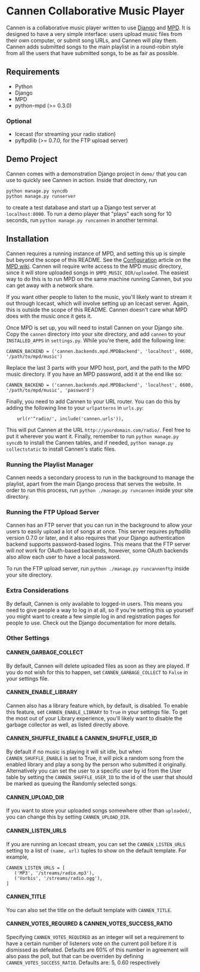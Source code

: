 Cannen Collaborative Music Player
=================================

Cannen is a collaborative music player written to use [Django][] and
[MPD][]. It is designed to have a very simple interface: users upload
music files from their own computer, or submit song URLs, and Cannen
will play them. Cannen adds submitted songs to the main playlist in a
round-robin style from all the users that have submitted songs, to be
as fair as possible.

  [Django]: https://www.djangoproject.com/
  [MPD]: http://mpd.wikia.com/wiki/Music_Player_Daemon_Wiki

Requirements
------------
 * Python
 * Django
 * MPD
 * python-mpd (>= 0.3.0)
 
### Optional

 * Icecast (for streaming your radio station)
 * pyftpdlib (>= 0.7.0, for the FTP upload server)

Demo Project
------------

Cannen comes with a demonstration Django project in `demo/` that you
can use to quickly see Cannen in action. Inside that directory, run

~~~~
python manage.py syncdb
python manage.py runserver
~~~~

to create a test database and start up a Django test server at
`localhost:8000`. To run a demo player that "plays" each song for 10
seconds, run `python manage.py runcannen` in another terminal.

Installation
------------

Cannen requires a running instance of MPD, and setting this up is
simple but beyond the scope of this README. See the [Configuration][]
article on the [MPD wiki][MPD]. Cannen will require write access to
the MPD music directory, since it will store uploaded songs in
`$MPD_MUSIC_DIR/uploaded`. The easiest way to do this is to run MPD on
the same machine running Cannen, but you can get away with a network
share.

  [Configuration]: http://mpd.wikia.com/wiki/Configuration

If you want other people to listen to the music, you'll likely want to
stream it out through Icecast, which will involve setting up an
Icecast server. Again, this is outside the scope of this
README. Cannen doesn't care what MPD does with the music once it gets
it.

Once MPD is set up, you will need to install Cannen on your Django
site. Copy the `cannen` directory into your site directory, and add
`cannen` to your `INSTALLED_APPS` in `settings.py`. While you're
there, add the following line:

~~~~{.py}
CANNEN_BACKEND = ('cannen.backends.mpd.MPDBackend', 'localhost', 6600, '/path/to/mpd/music')
~~~~

Replace the last 3 parts with your MPD host, port, and the path to the
MPD music directory. If you have an MPD password, add it at the end
like so:

~~~~{.py}
CANNEN_BACKEND = ('cannen.backends.mpd.MPDBackend', 'localhost', 6600, '/path/to/mpd/music', 'password')
~~~~

Finally, you need to add Cannen to your URL router. You can do this by
adding the following line to your `urlpatterns` in `urls.py`:

~~~~{.py}
    url(r'^radio/', include('cannen.urls')),
~~~~

This will put Cannen at the URL `http://yourdomain.com/radio/`. Feel
free to put it wherever you want it. Finally, remember to run
`python manage.py syncdb` to install the Cannen tables, and if needed,
`python manage.py collectstatic` to install Cannen's static files.

### Running the Playlist Manager

Cannen needs a secondary process to run in the background to manage
the playlist, apart from the main Django process that serves the
website. In order to run this process, run
`python ./manage.py runcannen` inside your site directory.

### Running the FTP Upload Server

Cannen has an FTP server that you can run in the background to allow
your users to easily upload a lot of songs at once. This server
requires pyftpdlib version 0.7.0 or later, and it also requires that
your Django authentication backend supports password-based
logins. This means that the FTP server will *not* work for OAuth-based
backends, however, some OAuth backends also allow each user to have a
local password.

To run the FTP upload server, run `python ./manage.py runcannenftp`
inside your site directory.

### Extra Considerations

By default, Cannen is only available to logged-in users. This means
you need to give people a way to log in at all, so if you're setting
this up yourself you might want to create a few simple log in and
registration pages for people to use. Check out the Django
documentation for more details.

### Other Settings

#### CANNEN_GARBAGE_COLLECT

By default, Cannen will delete uploaded files as soon as they are
played. If you do not wish for this to happen, set
`CANNEN_GARBAGE_COLLECT` to `False` in your settings file.

#### CANNEN_ENABLE_LIBRARY

Cannen also has a library feature which, by default, is disabled. To
enable this feature, set `CANNEN_ENABLE_LIBRARY` to `True` in your
settings file. To get the most out of your Library experience, you'll
likely want to disable the garbage collector as well, as listed
directly above.

#### CANNEN_SHUFFLE_ENABLE & CANNEN_SHUFFLE_USER_ID 

By default if no music is playing it will sit idle, but when 
`CANNEN_SHUFFLE_ENABLE` is set to True, it will pick a random song 
from the enabled library and play a song by the person who submitted it 
originally. Alternatively you can set the user to a specific user by 
id from the User table by setting the `CANNEN_SHUFFLE_USER_ID` to the 
id of the user that should be marked as queuing the Randomly selected songs.

#### CANNEN_UPLOAD_DIR

If you want to store your uploaded songs somewhere other than
`uploaded/`, you can change this by setting `CANNEN_UPLOAD_DIR`.

#### CANNEN_LISTEN_URLS

If you are running an Icecast stream, you can set the
`CANNEN_LISTEN_URLS` setting to a list of `(name, url)` tuples to show
on the default template. For example,

 ~~~~{.py}
CANNEN_LISTEN_URLS = [
    ('MP3', '/streams/radio.mp3'),
    ('Vorbis', '/streams/radio.ogg'),
]
~~~~

#### CANNEN_TITLE

You can also set the title on the default template with
`CANNEN_TITLE`.

#### CANNEN_VOTES_REQUIRED & CANNEN_VOTES_SUCCESS_RATIO

Specifying `CANNEN_VOTES_REQUIRED` as an integer will set a requirement to have a 
certain number of listeners vote on the current poll before it is dismissed 
as defeated. Defaults are 60% of this number in agreement will also pass the poll, 
but that can be overriden by defining `CANNEN_VOTES_SUCCESS_RATIO`. 
Defaults are: 5, 0.60 respectively
